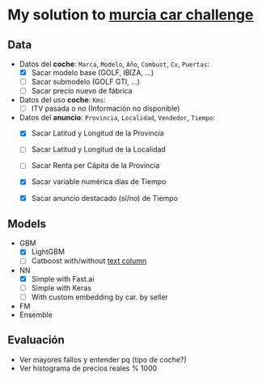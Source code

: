 # My solution to [murcia car challenge](https://www.kaggle.com/c/murcia-car-challenge)


## Data
- Datos del **coche**: `Marca`, `Modelo`, `Año`, `Combust`, `Cv`, `Puertas`:
  - [x] Sacar modelo base (GOLF, IBIZA, ...)
  - [ ] Sacar submodelo (GOLF GTI, ...)
  - [ ] Sacar precio nuevo de fábrica
- Datos del uso **coche**: `Kms`:
  - [ ] ITV pasada o no (Información no disponible)
- Datos del **anuncio**: `Provincia`, `Localidad`, `Vendedor`, `Tiempo`:
  - [x] Sacar Latitud y Longitud de la Provincia
  - [ ] Sacar Latitud y Longitud de la Localidad
  - [ ] Sacar Renta per Cápita de la Provincia
  - [x] Sacar variable numérica días de Tiempo
  - [x] Sacar anuncio destacado (sí/no) de Tiempo


## Models
- GBM
  - [x] LightGBM
  - [ ] Catboost with/without [text column](https://upura.hatenablog.com/entry/2020/03/03/195929)
- NN
  - [x] Simple with Fast.ai
  - [ ] Simple with Keras
  - [ ] With custom embedding by car. by seller
- FM
- Ensemble

## Evaluación
- Ver mayores fallos y entender pq (tipo de coche?)
- Ver histograma de precios reales % 1000
